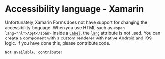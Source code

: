 # Accessibility language - Xamarin

Unfortunately, Xamarin Forms does not have support for changing the accessibility language. When you use HTML such as `<span lang="nl">Appt</span>` inside a [`Label`](https://docs.microsoft.com/en-us/xamarin/xamarin-forms/user-interface/text/label), the [`lang`](https://www.w3schools.com/tags/att_global_lang.asp) attribute is not used. You can create a component with a custom renderer with native Android and iOS logic. If you have done this, please contribute code.

```csharp
Not available, contribute!
```
